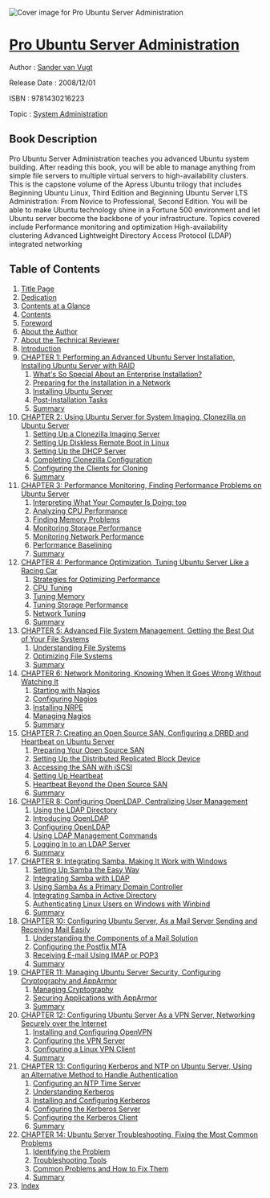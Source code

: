 ![Cover image for Pro Ubuntu Server Administration](https://imgdetail.ebookreading.net/cover/cover/system_admin/EB9781430216223.jpg)

[Pro Ubuntu Server Administration](https://ebookreading.net/view/book/Pro+Ubuntu+Server+Administration-EB9781430216223_1.html "Pro Ubuntu Server Administration")
====================================================================================================================

Author : [Sander van Vugt](https://ebookreading.net/search/author/Sander+van+Vugt)

Release Date : 2008/12/01

ISBN : 9781430216223

Topic : [System Administration](https://ebookreading.net/search/category/system-administration)

Book Description
-----------------

Pro Ubuntu Server Administration teaches you advanced Ubuntu system building. After reading this book, you will be able to manage anything from simple file servers to multiple virtual servers to high-availability clusters. This is the capstone volume of the Apress Ubuntu trilogy that includes Beginning Ubuntu Linux, Third Edition and Beginning Ubuntu Server LTS Administration: From Novice to Professional, Second Edition. You will be able to make Ubuntu technology shine in a Fortune 500 environment and let Ubuntu server become the backbone of your infrastructure. Topics covered include
Performance monitoring and optimization
High-availability clustering
Advanced Lightweight Directory Access Protocol (LDAP) integrated networking
              
Table of Contents
-----------------

1. [Title Page](https://ebookreading.net/view/book/Pro+Ubuntu+Server+Administration-EB9781430216223_2.html)
1. [Dedication](https://ebookreading.net/view/book/Pro+Ubuntu+Server+Administration-EB9781430216223_4.html#dedication)
1. [Contents at a Glance](https://ebookreading.net/view/book/Pro+Ubuntu+Server+Administration-EB9781430216223_5.html#contents_at_a_glanc)
1. [Contents](https://ebookreading.net/view/book/Pro+Ubuntu+Server+Administration-EB9781430216223_6.html#contents)
1. [Foreword](https://ebookreading.net/view/book/Pro+Ubuntu+Server+Administration-EB9781430216223_7.html#foreword)
1. [About the Author](https://ebookreading.net/view/book/Pro+Ubuntu+Server+Administration-EB9781430216223_8.html#about_the_author)
1. [About the Technical Reviewer](https://ebookreading.net/view/book/Pro+Ubuntu+Server+Administration-EB9781430216223_9.html#about_the_technical)
1. [Introduction](https://ebookreading.net/view/book/Pro+Ubuntu+Server+Administration-EB9781430216223_10.html#introduction)
1. [CHAPTER 1: Performing an Advanced Ubuntu Server Installation, Installing Ubuntu Server with RAID](https://ebookreading.net/view/book/Pro+Ubuntu+Server+Administration-EB9781430216223_11.html#performing_an_advan)
    1. [What&#39;s So Special About an Enterprise Installation?](https://ebookreading.net/view/book/Pro+Ubuntu+Server+Administration-EB9781430216223_11.html#what_apostrophy_s_s)
    1. [Preparing for the Installation in a Network](https://ebookreading.net/view/book/Pro+Ubuntu+Server+Administration-EB9781430216223_11.html#preparing_for_the_i)
    1. [Installing Ubuntu Server](https://ebookreading.net/view/book/Pro+Ubuntu+Server+Administration-EB9781430216223_11.html#installing_ubuntu_s)
    1. [Post-Installation Tasks](https://ebookreading.net/view/book/Pro+Ubuntu+Server+Administration-EB9781430216223_11.html#post-installation_t)
    1. [Summary](https://ebookreading.net/view/book/Pro+Ubuntu+Server+Administration-EB9781430216223_11.html#summary)
1. [CHAPTER 2: Using Ubuntu Server for System Imaging, Clonezilla on Ubuntu Server](https://ebookreading.net/view/book/Pro+Ubuntu+Server+Administration-EB9781430216223_12.html#using_ubuntu_server)
    1. [Setting Up a Clonezilla Imaging Server](https://ebookreading.net/view/book/Pro+Ubuntu+Server+Administration-EB9781430216223_12.html#setting_up_a_clonez)
    1. [Setting Up Diskless Remote Boot in Linux](https://ebookreading.net/view/book/Pro+Ubuntu+Server+Administration-EB9781430216223_12.html#setting_up_diskless)
    1. [Setting Up the DHCP Server](https://ebookreading.net/view/book/Pro+Ubuntu+Server+Administration-EB9781430216223_12.html#setting_up_the_dhcp)
    1. [Completing Clonezilla Configuration](https://ebookreading.net/view/book/Pro+Ubuntu+Server+Administration-EB9781430216223_12.html#completing_clonezil)
    1. [Configuring the Clients for Cloning](https://ebookreading.net/view/book/Pro+Ubuntu+Server+Administration-EB9781430216223_12.html#configuring_the_cli)
    1. [Summary](https://ebookreading.net/view/book/Pro+Ubuntu+Server+Administration-EB9781430216223_12.html#summary-001)
1. [CHAPTER 3: Performance Monitoring, Finding Performance Problems on Ubuntu Server](https://ebookreading.net/view/book/Pro+Ubuntu+Server+Administration-EB9781430216223_13.html#performance_monitor)
    1. [Interpreting What Your Computer Is Doing: top](https://ebookreading.net/view/book/Pro+Ubuntu+Server+Administration-EB9781430216223_13.html#interpreting_what_y)
    1. [Analyzing CPU Performance](https://ebookreading.net/view/book/Pro+Ubuntu+Server+Administration-EB9781430216223_13.html#analyzing_cpu_perfo)
    1. [Finding Memory Problems](https://ebookreading.net/view/book/Pro+Ubuntu+Server+Administration-EB9781430216223_13.html#finding_memory_prob)
    1. [Monitoring Storage Performance](https://ebookreading.net/view/book/Pro+Ubuntu+Server+Administration-EB9781430216223_13.html#monitoring_storage_)
    1. [Monitoring Network Performance](https://ebookreading.net/view/book/Pro+Ubuntu+Server+Administration-EB9781430216223_13.html#monitoring_network_)
    1. [Performance Baselining](https://ebookreading.net/view/book/Pro+Ubuntu+Server+Administration-EB9781430216223_13.html#performance_baselin)
    1. [Summary](https://ebookreading.net/view/book/Pro+Ubuntu+Server+Administration-EB9781430216223_13.html#summary-002)
1. [CHAPTER 4: Performance Optimization, Tuning Ubuntu Server Like a Racing Car](https://ebookreading.net/view/book/Pro+Ubuntu+Server+Administration-EB9781430216223_14.html#performance_optimiz)
    1. [Strategies for Optimizing Performance](https://ebookreading.net/view/book/Pro+Ubuntu+Server+Administration-EB9781430216223_14.html#strategies_for_opti)
    1. [CPU Tuning](https://ebookreading.net/view/book/Pro+Ubuntu+Server+Administration-EB9781430216223_14.html#cpu_tuning)
    1. [Tuning Memory](https://ebookreading.net/view/book/Pro+Ubuntu+Server+Administration-EB9781430216223_14.html#tuning_memory)
    1. [Tuning Storage Performance](https://ebookreading.net/view/book/Pro+Ubuntu+Server+Administration-EB9781430216223_14.html#tuning_storage_perf)
    1. [Network Tuning](https://ebookreading.net/view/book/Pro+Ubuntu+Server+Administration-EB9781430216223_14.html#network_tuning)
    1. [Summary](https://ebookreading.net/view/book/Pro+Ubuntu+Server+Administration-EB9781430216223_14.html#summary-003)
1. [CHAPTER 5: Advanced File System Management, Getting the Best Out of Your File Systems](https://ebookreading.net/view/book/Pro+Ubuntu+Server+Administration-EB9781430216223_15.html#advanced_file_syste)
    1. [Understanding File Systems](https://ebookreading.net/view/book/Pro+Ubuntu+Server+Administration-EB9781430216223_15.html#understanding_file_)
    1. [Optimizing File Systems](https://ebookreading.net/view/book/Pro+Ubuntu+Server+Administration-EB9781430216223_15.html#optimizing_file_sys)
    1. [Summary](https://ebookreading.net/view/book/Pro+Ubuntu+Server+Administration-EB9781430216223_15.html#summary-004)
1. [CHAPTER 6: Network Monitoring, Knowing When It Goes Wrong Without Watching It](https://ebookreading.net/view/book/Pro+Ubuntu+Server+Administration-EB9781430216223_16.html#network_monitoring)
    1. [Starting with Nagios](https://ebookreading.net/view/book/Pro+Ubuntu+Server+Administration-EB9781430216223_16.html#starting_with_nagio)
    1. [Configuring Nagios](https://ebookreading.net/view/book/Pro+Ubuntu+Server+Administration-EB9781430216223_16.html#configuring_nagios)
    1. [Installing NRPE](https://ebookreading.net/view/book/Pro+Ubuntu+Server+Administration-EB9781430216223_16.html#installing_nrpe)
    1. [Managing Nagios](https://ebookreading.net/view/book/Pro+Ubuntu+Server+Administration-EB9781430216223_16.html#managing_nagios)
    1. [Summary](https://ebookreading.net/view/book/Pro+Ubuntu+Server+Administration-EB9781430216223_16.html#summary-005)
1. [CHAPTER 7: Creating an Open Source SAN, Configuring a DRBD and Heartbeat on Ubuntu Server](https://ebookreading.net/view/book/Pro+Ubuntu+Server+Administration-EB9781430216223_17.html#creating_an_open_so)
    1. [Preparing Your Open Source SAN](https://ebookreading.net/view/book/Pro+Ubuntu+Server+Administration-EB9781430216223_17.html#preparing_your_open)
    1. [Setting Up the Distributed Replicated Block Device](https://ebookreading.net/view/book/Pro+Ubuntu+Server+Administration-EB9781430216223_17.html#setting_up_the_dist)
    1. [Accessing the SAN with iSCSI](https://ebookreading.net/view/book/Pro+Ubuntu+Server+Administration-EB9781430216223_17.html#accessing_the_san_w)
    1. [Setting Up Heartbeat](https://ebookreading.net/view/book/Pro+Ubuntu+Server+Administration-EB9781430216223_17.html#setting_up_heartbea)
    1. [Heartbeat Beyond the Open Source SAN](https://ebookreading.net/view/book/Pro+Ubuntu+Server+Administration-EB9781430216223_17.html#heartbeat_beyond_th)
    1. [Summary](https://ebookreading.net/view/book/Pro+Ubuntu+Server+Administration-EB9781430216223_17.html#summary-006)
1. [CHAPTER 8: Configuring OpenLDAP, Centralizing User Management](https://ebookreading.net/view/book/Pro+Ubuntu+Server+Administration-EB9781430216223_18.html#configuring_openlda)
    1. [Using the LDAP Directory](https://ebookreading.net/view/book/Pro+Ubuntu+Server+Administration-EB9781430216223_18.html#using_the_ldap_dire)
    1. [Introducing OpenLDAP](https://ebookreading.net/view/book/Pro+Ubuntu+Server+Administration-EB9781430216223_18.html#introducing_openlda)
    1. [Configuring OpenLDAP](https://ebookreading.net/view/book/Pro+Ubuntu+Server+Administration-EB9781430216223_18.html#configuring_openlda)
    1. [Using LDAP Management Commands](https://ebookreading.net/view/book/Pro+Ubuntu+Server+Administration-EB9781430216223_18.html#using_ldap_manageme)
    1. [Logging In to an LDAP Server](https://ebookreading.net/view/book/Pro+Ubuntu+Server+Administration-EB9781430216223_18.html#logging_in_to_an_ld)
    1. [Summary](https://ebookreading.net/view/book/Pro+Ubuntu+Server+Administration-EB9781430216223_18.html#summary-008)
1. [CHAPTER 9: Integrating Samba, Making It Work with Windows](https://ebookreading.net/view/book/Pro+Ubuntu+Server+Administration-EB9781430216223_19.html#performance_monitor)
    1. [Setting Up Samba the Easy Way](https://ebookreading.net/view/book/Pro+Ubuntu+Server+Administration-EB9781430216223_19.html#setting_up_samba_th)
    1. [Integrating Samba with LDAP](https://ebookreading.net/view/book/Pro+Ubuntu+Server+Administration-EB9781430216223_19.html#integrating_samba_w)
    1. [Using Samba As a Primary Domain Controller](https://ebookreading.net/view/book/Pro+Ubuntu+Server+Administration-EB9781430216223_19.html#using_samba_as_a_pr)
    1. [Integrating Samba in Active Directory](https://ebookreading.net/view/book/Pro+Ubuntu+Server+Administration-EB9781430216223_19.html#integrating_samba_i)
    1. [Authenticating Linux Users on Windows with Winbind](https://ebookreading.net/view/book/Pro+Ubuntu+Server+Administration-EB9781430216223_19.html#authenticating_linu)
    1. [Summary](https://ebookreading.net/view/book/Pro+Ubuntu+Server+Administration-EB9781430216223_19.html#summary-009)
1. [CHAPTER 10: Configuring Ubuntu Server, As a Mail Server Sending and Receiving Mail Easily](https://ebookreading.net/view/book/Pro+Ubuntu+Server+Administration-EB9781430216223_20.html#configuring_ubuntu_)
    1. [Understanding the Components of a Mail Solution](https://ebookreading.net/view/book/Pro+Ubuntu+Server+Administration-EB9781430216223_20.html#understanding_the_c)
    1. [Configuring the Postfix MTA](https://ebookreading.net/view/book/Pro+Ubuntu+Server+Administration-EB9781430216223_20.html#configuring_the_pos)
    1. [Receiving E-mail Using IMAP or POP3](https://ebookreading.net/view/book/Pro+Ubuntu+Server+Administration-EB9781430216223_20.html#receiving_e-mail_us)
    1. [Summary](https://ebookreading.net/view/book/Pro+Ubuntu+Server+Administration-EB9781430216223_20.html#summary-010)
1. [CHAPTER 11: Managing Ubuntu Server Security, Configuring Cryptography and AppArmor](https://ebookreading.net/view/book/Pro+Ubuntu+Server+Administration-EB9781430216223_21.html#managing_ubuntu_ser)
    1. [Managing Cryptography](https://ebookreading.net/view/book/Pro+Ubuntu+Server+Administration-EB9781430216223_21.html#managing_cryptograp)
    1. [Securing Applications with AppArmor](https://ebookreading.net/view/book/Pro+Ubuntu+Server+Administration-EB9781430216223_21.html#securing_applicatio)
    1. [Summary](https://ebookreading.net/view/book/Pro+Ubuntu+Server+Administration-EB9781430216223_21.html#summary-011)
1. [CHAPTER 12: Configuring Ubuntu Server As a VPN Server, Networking Securely over the Internet](https://ebookreading.net/view/book/Pro+Ubuntu+Server+Administration-EB9781430216223_22.html#configuring_ubuntu_)
    1. [Installing and Configuring OpenVPN](https://ebookreading.net/view/book/Pro+Ubuntu+Server+Administration-EB9781430216223_22.html#installing_and_conf)
    1. [Configuring the VPN Server](https://ebookreading.net/view/book/Pro+Ubuntu+Server+Administration-EB9781430216223_22.html#configuring_the_vpn)
    1. [Configuring a Linux VPN Client](https://ebookreading.net/view/book/Pro+Ubuntu+Server+Administration-EB9781430216223_22.html#configuring_a_linux)
    1. [Summary](https://ebookreading.net/view/book/Pro+Ubuntu+Server+Administration-EB9781430216223_22.html#summary-012)
1. [CHAPTER 13: Configuring Kerberos and NTP on Ubuntu Server, Using an Alternative Method to Handle Authentication](https://ebookreading.net/view/book/Pro+Ubuntu+Server+Administration-EB9781430216223_23.html#configuring_kerbero)
    1. [Configuring an NTP Time Server](https://ebookreading.net/view/book/Pro+Ubuntu+Server+Administration-EB9781430216223_23.html#configuring_an_ntp_)
    1. [Understanding Kerberos](https://ebookreading.net/view/book/Pro+Ubuntu+Server+Administration-EB9781430216223_23.html#understanding_kerbe)
    1. [Installing and Configuring Kerberos](https://ebookreading.net/view/book/Pro+Ubuntu+Server+Administration-EB9781430216223_23.html#installing_and_conf)
    1. [Configuring the Kerberos Server](https://ebookreading.net/view/book/Pro+Ubuntu+Server+Administration-EB9781430216223_23.html#configuring_the_ker)
    1. [Configuring the Kerberos Client](https://ebookreading.net/view/book/Pro+Ubuntu+Server+Administration-EB9781430216223_23.html#configuring_the_ker)
    1. [Summary](https://ebookreading.net/view/book/Pro+Ubuntu+Server+Administration-EB9781430216223_23.html#summary-013)
1. [CHAPTER 14: Ubuntu Server Troubleshooting, Fixing the Most Common Problems](https://ebookreading.net/view/book/Pro+Ubuntu+Server+Administration-EB9781430216223_24.html#ubuntu_server_troub)
    1. [Identifying the Problem](https://ebookreading.net/view/book/Pro+Ubuntu+Server+Administration-EB9781430216223_24.html#identifying_the_pro)
    1. [Troubleshooting Tools](https://ebookreading.net/view/book/Pro+Ubuntu+Server+Administration-EB9781430216223_24.html#troubleshooting_too)
    1. [Common Problems and How to Fix Them](https://ebookreading.net/view/book/Pro+Ubuntu+Server+Administration-EB9781430216223_24.html#common_problems_and)
    1. [Summary](https://ebookreading.net/view/book/Pro+Ubuntu+Server+Administration-EB9781430216223_24.html#summary-014)
1. [Index](https://ebookreading.net/view/book/Pro+Ubuntu+Server+Administration-EB9781430216223_25.html#index)

